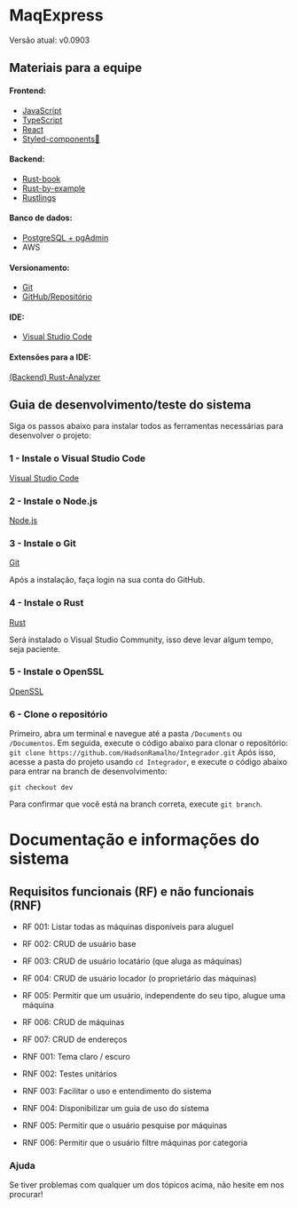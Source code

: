 # MaqExpress
Versão atual: v0.0903
## Materiais para a equipe
#### Frontend:
 - [JavaScript](https://developer.mozilla.org/pt-BR/docs/Learn/Getting_started_with_the_web/JavaScript_basics)
 - [TypeScript](https://www.typescriptlang.org/docs/handbook/typescript-in-5-minutes.html)
 - [React](https://react.dev/learn)
 - [Styled-components💅](https://styled-components.com/docs/basics#getting-started)
#### Backend:
- [Rust-book](https://rust-br.github.io/rust-book-pt-br/)
- [Rust-by-example](https://doc.rust-lang.org/stable/rust-by-example/) 
- [Rustlings](https://github.com/rust-lang/rustlings)
#### Banco de dados:
 - [PostgreSQL + pgAdmin](https://www.enterprisedb.com/downloads/postgres-postgresql-downloads)
 - AWS
 #### Versionamento:
  - [Git](https://git-scm.com/downloads)
  - [GitHub/Repositório](https://github.com/HadsonRamalho/Integrador)
 #### IDE:
  - [Visual Studio Code](https://code.visualstudio.com/)
   #### Extensões para a IDE:
   [(Backend) Rust-Analyzer](https://marketplace.visualstudio.com/items?itemName=rust-lang.rust-analyzer)

 ## Guia de desenvolvimento/teste do sistema
  Siga os passos abaixo para instalar todos as ferramentas necessárias para desenvolver o projeto:
 ### 1 - Instale o Visual Studio Code
  [Visual Studio Code](https://code.visualstudio.com/)
 ### 2 - Instale o Node.js
  [Node.js](https://nodejs.org/en/download/prebuilt-installer)
 ### 3 - Instale o Git

  [Git](https://git-scm.com/downloads)
  
Após a instalação, faça login na sua conta do GitHub.
 ### 4 - Instale o Rust

  [Rust](https://rustup.rs/)
  
Será instalado o Visual Studio Community, isso deve levar algum tempo, seja paciente.

### 5 - Instale o OpenSSL
  [OpenSSL](https://slproweb.com/products/Win32OpenSSL.html)

### 6 - Clone o repositório

Primeiro, abra um terminal e navegue até a pasta `/Documents` ou `/Documentos`.
  Em seguida, execute o código abaixo para clonar o repositório:
  `git clone https://github.com/HadsonRamalho/Integrador.git`
  Após isso, acesse a pasta do projeto usando `cd Integrador`, e execute o código abaixo para entrar na branch de desenvolvimento:

  `git checkout dev`
 
 Para confirmar que você está na branch correta, execute `git branch`.

# Documentação e informações do sistema
## Requisitos funcionais (RF) e não funcionais (RNF)
- RF 001: Listar todas as máquinas disponíveis para aluguel
- RF 002: CRUD de usuário base
- RF 003: CRUD de usuário locatário (que aluga as máquinas)
- RF 004: CRUD de usuário locador (o proprietário das máquinas)
- RF 005: Permitir que um usuário, independente do seu tipo, alugue uma máquina
- RF 006: CRUD de máquinas
- RF 007: CRUD de endereços

- RNF 001: Tema claro / escuro
- RNF 002: Testes unitários
- RNF 003: Facilitar o uso e entendimento do sistema
- RNF 004: Disponibilizar um guia de uso do sistema
- RNF 005: Permitir que o usuário pesquise por máquinas
- RNF 006: Permitir que o usuário filtre  máquinas por categoria


 ### Ajuda
  
Se tiver problemas com qualquer um dos tópicos acima, não hesite em nos procurar!
